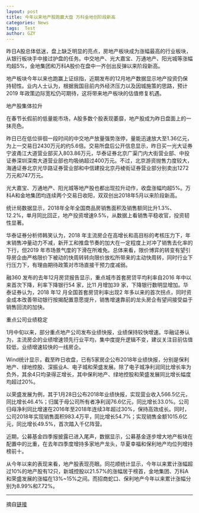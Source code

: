 ```yaml
---
layout: post
title: 今年以来地产股跑赢大盘 万科金地创阶段新高
categories: News
tags:  Test
author: GZY
---
```


昨日A股总体低迷，盘上缺乏明显的亮点，房地产板块成为涨幅最高的行业板块，从银行板块手中接过护盘的任务。中交地产、光大嘉宝、万通地产、阳光城等涨幅均超5%，金地集团和万科A股价在盘中一齐创出反弹以来阶段新高。

地产板块今年以来也跑赢上证综指，近期发布的12月地产数据显示地产投资仍保持韧性。业内人士认为，根据我国目前内外经济压力以及因城施策的思路，预计2019 年政策边际宽松仍可期待，这将带来地产板块的估值修复机遇。

地产股集体拉升

在春节长假前的低量能市场，A股多数个股表现萎靡，地产股成为昨日盘面上的一抹亮色。

昨日已在低位徘徊一段时间的中交地产放量强势涨停，量能迅速放大至1.36亿元，为上一交易日2430万元的约5.6倍。交易所盘后公开信息显示，昨日买一光大证券宁波甬江大道营业部买入803.86万元，华泰证券北京广渠门内大街营业部、中投证券深圳深南大道营业部也均吸纳超过400万元。不过，北京游资抛售力度较大，海通证券北京光华路证券营业部和中信建投北京丹棱街证券营业部分别卖出1272万元和747万元。

光大嘉宝、万通地产、阳光城等地产股也都出现拉升动作，收盘涨幅均超5%。万科A和金地集团均连续两个交易日收阳，双双创出2018年5月以来阶段新高。

统计局数据显示，2018年全年全国商品房销售面积及销售额同比升1.3%、12.2%，单月同比回正，地产投资增速9.5%，从数据上看销售平稳收官，投资韧性显著。

华泰证券分析师韩笑认为，2018 年主流房企在高增长和高目标的考核压力下，年末销售冲量动力不减，新开工和推盘节奏的加大在一定程度上对冲了销售去化率的下行，但2019 年市场景气度的下滑在所难免。总体来看，限价博弈的转变有望引导房企由严格限价下被动的快周转转向限价放松所带来的主动快周转，同时行业下行压力下，有理由期待政策对市场直接干预力度减弱。

融360 发布的去年12月房贷报告显示，重点城市首套房贷平均利率自2016 年中以来首次下降，利率下降银行54 家，比11 月增加39 家，下降银行数明显增加。华泰证券认为，2018 年12 月全国首套房贷利率出现2 年多以来的首次拐点，同时资金成本改善带动银行按揭配置意愿提升，销售增速靠前的龙头房企有望间接受益于销售回流的加快。

重点公司业绩稳定

1月中旬以来，部分重点地产公司发布业绩快报，业绩保持较快增速。华融证券认为，主流房企的业绩增速领先行业平均，集中度提升逻辑不变，建议关注目前估值较低，业绩增速较快的一线房企。

Wind统计显示，截至昨日收盘，已有5家房企公布2018年业绩快报，分别是保利地产、绿地控股、深振业A、电子城和荣盛发展。除了电子城净利润同比增长率为负外，其余4只均录得正增长，其中保利地产、绿地控股和荣盛发展同比增长幅度均超过20%。

以荣盛发展为例，其于1月28日公布2018年业绩快报，实现营业收入566.5亿元，同比增长46.4%；归属于母公司所有者净利润76.6亿元，同比增长33.0%。公司归母净利同比增速在2016年至2018年连续3年超过30%，保持高效成长。同时，公司2018年实现销售面积983.4万平，同比增长54.7%；实现销售金额1015.6亿元，同比增长49.5%，首次踏入千亿阵营。

近期，公募基金四季报披露已进入尾声，数据显示，公募基金逐步增大地产板块在配置中的比重，在去年四季度增持多家地产龙头，华夏幸福和保利地产均位列增持榜前十。

从今年以来的表现来看，地产股表现亮眼。同花顺统计显示，今年以来累计涨幅超过10%的地产股有12只，新城控股以21.57%的涨幅居于榜首，金地集团、万科A和荣盛发展的涨幅在13%~15%之间。而招商蛇口、保利地产今年以来累计涨幅分别为8.99%和7.72%。

*****

摘自[链接](http://house.qq.com/a/20190131/002571.htm)